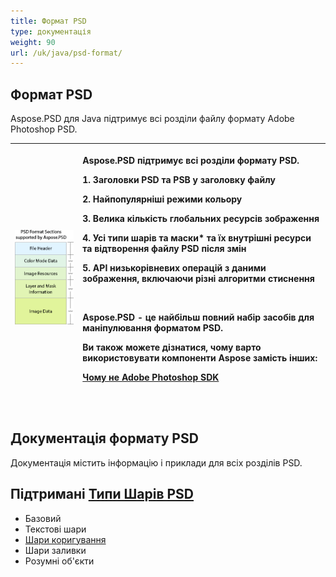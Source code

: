 ```yaml
---
title: Формат PSD
type: документація
weight: 90
url: /uk/java/psd-format/
---
```


## **Формат PSD**
Aspose.PSD для Java підтримує всі розділи файлу формату Adobe Photoshop PSD.

|![todo:image_alt_text](psd-file_1.png)|<p>Aspose.PSD підтримує всі розділи формату PSD.</p><p>1. Заголовки PSD та PSB у заголовку файлу</p><p>2. Найпопулярніші режими кольору</p><p>3. Велика кількість глобальних ресурсів зображення</p><p>4. Усі типи шарів та маски* та їх внутрішні ресурси та відтворення файлу PSD після змін</p><p>5. API низькорівневих операцій з даними зображення, включаючи різні алгоритми стиснення</p><p> </p><p>Aspose.PSD - це найбільш повний набір засобів для маніпулювання форматом PSD.</p><p>Ви також можете дізнатися, чому варто використовувати компоненти Aspose замість інших:</p><p>[Чому не Adobe Photoshop SDK](/uk/java/why-not-adobe-photoshop-sdk-html/)</p><p> </p>|
| :- | :- |
## **Документація формату PSD**
Документація містить інформацію і приклади для всіх розділів PSD.

## **Підтримані [Типи Шарів PSD](/uk/java/layer-types/)**

- Базовий
- Текстові шари
- [Шари коригування](/uk/java/layer-types/adjustment-layer/)
- Шари заливки
- Розумні об'єкти
